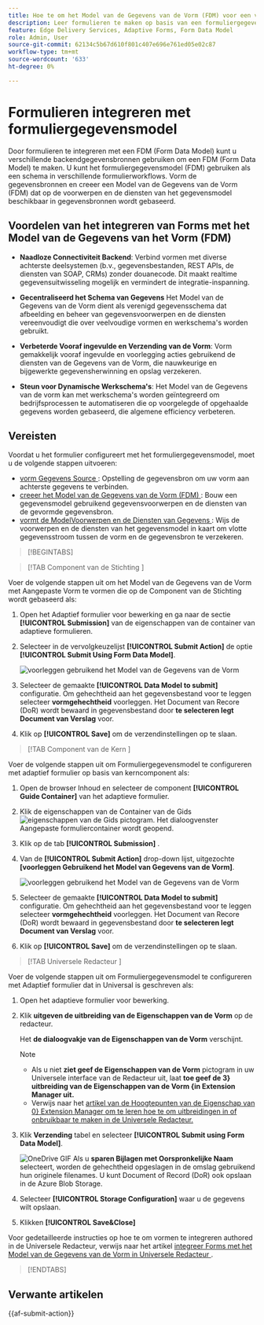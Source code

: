 ```yaml
---
title: Hoe te om het Model van de Gegevens van de Vorm (FDM) voor een vorm met Aangepast Vorm te integreren?
description: Leer formulieren te maken op basis van een formuliergegevensmodel (FDM). Voorbeeldgegevens voor gegevensmodelobjecten in de FDM genereren en bewerken.
feature: Edge Delivery Services, Adaptive Forms, Form Data Model
role: Admin, User
source-git-commit: 62134c5b67d610f801c407e696e761ed05e02c87
workflow-type: tm+mt
source-wordcount: '633'
ht-degree: 0%

---
```


# Formulieren integreren met formuliergegevensmodel

Door formulieren te integreren met een FDM (Form Data Model) kunt u verschillende backendgegevensbronnen gebruiken om een FDM (Form Data Model) te maken. U kunt het formuliergegevensmodel (FDM) gebruiken als een schema in verschillende formulierworkflows. Vorm de gegevensbronnen en creeer een Model van de Gegevens van de Vorm (FDM) dat op de voorwerpen en de diensten van het gegevensmodel beschikbaar in gegevensbronnen wordt gebaseerd.

## Voordelen van het integreren van Forms met het Model van de Gegevens van het Vorm (FDM)

* **Naadloze Connectiviteit Backend**: Verbind vormen met diverse achterste deelsystemen (b.v., gegevensbestanden, REST APIs, de diensten van SOAP, CRMs) zonder douanecode. Dit maakt realtime gegevensuitwisseling mogelijk en vermindert de integratie-inspanning.
* **Gecentraliseerd het Schema van Gegevens** Het Model van de Gegevens van de Vorm dient als verenigd gegevensschema dat afbeelding en beheer van gegevensvoorwerpen en de diensten vereenvoudigt die over veelvoudige vormen en werkschema&#39;s worden gebruikt.

* **Verbeterde Vooraf ingevulde en Verzending van de Vorm**: Vorm gemakkelijk vooraf ingevulde en voorlegging acties gebruikend de diensten van de Gegevens van de Vorm, die nauwkeurige en bijgewerkte gegevensherwinning en opslag verzekeren.

* **Steun voor Dynamische Werkschema&#39;s**: Het Model van de Gegevens van de vorm kan met werkschema&#39;s worden geïntegreerd om bedrijfsprocessen te automatiseren die op voorgelegde of opgehaalde gegevens worden gebaseerd, die algemene efficiency verbeteren.

## Vereisten

Voordat u het formulier configureert met het formuliergegevensmodel, moet u de volgende stappen uitvoeren:

* [ vorm Gegevens Source ](/help/forms/configure-data-sources.md): Opstelling de gegevensbron om uw vorm aan achterste gegevens te verbinden.
* [ creeer het Model van de Gegevens van de Vorm (FDM) ](/help/forms/create-form-data-models.md): Bouw een gegevensmodel gebruikend gegevensvoorwerpen en de diensten van de gevormde gegevensbron.
* [ vormt de ModelVoorwerpen en de Diensten van Gegevens ](/help/forms/work-with-form-data-model.md): Wijs de voorwerpen en de diensten van het gegevensmodel in kaart om vlotte gegevensstroom tussen de vorm en de gegevensbron te verzekeren.

>[!BEGINTABS]

>[!TAB  Component van de Stichting ]

Voer de volgende stappen uit om het Model van de Gegevens van de Vorm met Aangepaste Vorm te vormen die op de Component van de Stichting wordt gebaseerd als:

1. Open het Adaptief formulier voor bewerking en ga naar de sectie **[!UICONTROL Submission]** van de eigenschappen van de container van adaptieve formulieren.
1. Selecteer in de vervolgkeuzelijst **[!UICONTROL Submit Action]** de optie **[!UICONTROL Submit Using Form Data Model]**.

   ![ voorleggen gebruikend het Model van de Gegevens van de Vorm ](/help/forms/assets/submit-uisng-fdm-fc.png)

1. Selecteer de gemaakte **[!UICONTROL Data Model to submit]** configuratie.
Om gehechtheid aan het gegevensbestand voor te leggen selecteer **vormgehechtheid** voorleggen. Het Document van Recore (DoR) wordt bewaard in gegevensbestand door **te selecteren legt Document van Verslag** voor.
1. Klik op **[!UICONTROL Save]** om de verzendinstellingen op te slaan.

>[!TAB  Component van de Kern ]

Voer de volgende stappen uit om Formuliergegevensmodel te configureren met adaptief formulier op basis van kerncomponent als:

1. Open de browser Inhoud en selecteer de component **[!UICONTROL Guide Container]** van het adaptieve formulier.
1. Klik de eigenschappen van de Container van de Gids ![ eigenschappen van de Gids ](/help/forms/assets/configure-icon.svg) pictogram. Het dialoogvenster Aangepaste formuliercontainer wordt geopend.
1. Klik op de tab **[!UICONTROL Submission]** .
1. Van de **[!UICONTROL Submit Action]** drop-down lijst, uitgezochte **[voorleggen Gebruikend het Model van Gegevens van de Vorm]**.

   ![ voorleggen gebruikend het Model van de Gegevens van de Vorm ](/help/forms/assets/submit-uisng-fdm-cc.png)

1. Selecteer de gemaakte **[!UICONTROL Data Model to submit]** configuratie.
Om gehechtheid aan het gegevensbestand voor te leggen selecteer **vormgehechtheid** voorleggen. Het Document van Recore (DoR) wordt bewaard in gegevensbestand door **te selecteren legt Document van Verslag** voor.
1. Klik op **[!UICONTROL Save]** om de verzendinstellingen op te slaan.

>[!TAB  Universele Redacteur ]

Voer de volgende stappen uit om Formuliergegevensmodel te configureren met Adaptief formulier dat in Universal is geschreven als:

1. Open het adaptieve formulier voor bewerking.
1. Klik **uitgeven de uitbreiding van de Eigenschappen van de Vorm** op de redacteur.

   Het **de dialoogvakje van de Eigenschappen van de Vorm** verschijnt.

   >[!NOTE]
   >
   > * Als u niet **ziet geef de Eigenschappen van de Vorm** pictogram in uw Universele interface van de Redacteur uit, laat **toe geef de 3} uitbreiding van de Eigenschappen van de Vorm {in Extension Manager uit.**
   > * Verwijs naar het [ artikel van de Hoogtepunten van de Eigenschap van 0} Extension Manager om te leren hoe te om uitbreidingen in of onbruikbaar te maken in de Universele Redacteur.](https://developer.adobe.com/uix/docs/extension-manager/feature-highlights/#enablingdisabling-extensions)

1. Klik **Verzending** tabel en selecteer **[!UICONTROL Submit using Form Data Model]**.

   ![ OneDrive GIF ](/help/forms/assets/submit-uisng-fdm-ue.png)
Als u **sparen Bijlagen met Oorspronkelijke Naam** selecteert, worden de gehechtheid opgeslagen in de omslag gebruikend hun originele filenames. U kunt Document of Record (DoR) ook opslaan in de Azure Blob Storage.

1. Selecteer **[!UICONTROL Storage Configuration]** waar u de gegevens wilt opslaan.
1. Klikken **[!UICONTROL Save&Close]**

Voor gedetailleerde instructies op hoe te om vormen te integreren authored in de Universele Redacteur, verwijs naar het artikel [ integreer Forms met het Model van de Gegevens van de Vorm in Universele Redacteur ](/help/edge/docs/forms/universal-editor/integrate-forms-with-data-source.md).

>[!ENDTABS]

## Verwante artikelen

{{af-submit-action}}

